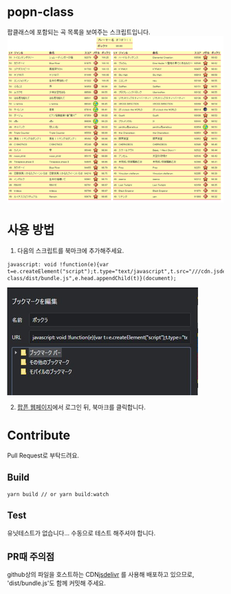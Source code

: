 # popn-class

팝클래스에 포함되는 곡 목록을 보여주는 스크립트입니다.
![example](readme_0.png)

# 사용 방법

1. 다음의 스크립트를 북마크에 추가해주세요.

```
javascript: void !function(e){var t=e.createElement("script");t.type="text/javascript",t.src="///cdn.jsdelivr.net/gh/sonohoshi/popn-class/dist/bundle.js",e.head.appendChild(t)}(document);
```

![add script to bookmark](readme_1.png)

2. [팝픈 웹페이지](https://p.eagate.573.jp/game/popn/peace/p/playdata/index.html)에서 로그인 뒤, 북마크를 클릭합니다.

# Contribute

Pull Request로 부탁드려요.

## Build

```
yarn build // or yarn build:watch
```

## Test

유닛테스트가 없습니다... 수동으로 테스트 해주셔야 합니다.

## PR때 주의점

github상의 파일을 호스트하는 CDN[jsdelivr](https://cdn.jsdelivr.net/) 를 사용해 배포하고 있으므로, 'dist/bundle.js'도 함께 커밋해 주세요.
